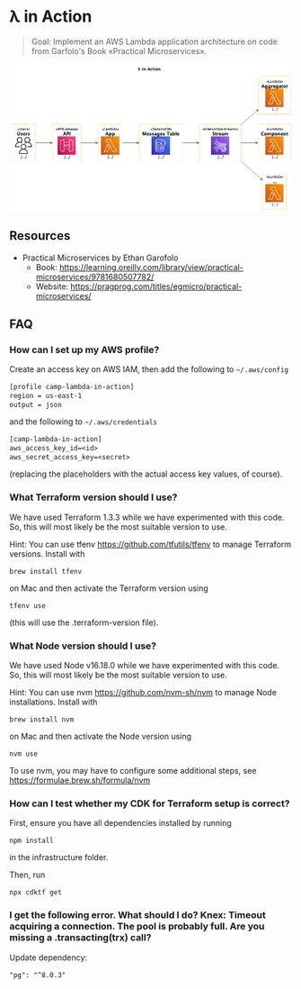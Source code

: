 # λ in Action

> Goal: Implement an AWS Lambda application architecture on code from Garfolo's Book «Practical Microservices».

![Overview](./doc/img/overview.png)

## Resources

* Practical Microservices by Ethan
  Garofolo
    * Book: <https://learning.oreilly.com/library/view/practical-microservices/9781680507782/>
    * Website: <https://pragprog.com/titles/egmicro/practical-microservices/>

## FAQ

### How can I set up my AWS profile?

Create an access key on AWS IAM, then add the following to `~/.aws/config `
```
[profile camp-lambda-in-action]
region = us-east-1
output = json
```
and the following to `~/.aws/credentials `
```
[camp-lambda-in-action]
aws_access_key_id=<id>
aws_secret_access_key=<secret>
````
(replacing the placeholders with the actual access key values, of course).

### What Terraform version should I use?

We have used Terraform 1.3.3 while we have experimented with this code. So, this will most likely be the most suitable version to use.

Hint: You can use tfenv https://github.com/tfutils/tfenv to manage Terraform versions. Install with
```
brew install tfenv
```
on Mac and then activate the Terraform version using
```
tfenv use
```
(this will use the .terraform-version file).

### What Node version should I use?

We have used Node v16.18.0 while we have experimented with this code. So, this will most likely be the most suitable version to use.

Hint: You can use nvm https://github.com/nvm-sh/nvm to manage Node installations. Install with
```
brew install nvm 
```
on Mac and then activate the Node version using
```
nvm use
```
To use nvm, you may have to configure some additional steps, see https://formulae.brew.sh/formula/nvm

### How can I test whether my CDK for Terraform setup is correct?

First, ensure you have all dependencies installed by running
```
npm install
```
in the infrastructure folder.

Then, run 
```
npx cdktf get
```


### I get the following error. What should I do? Knex: Timeout acquiring a connection. The pool is probably full. Are you missing a .transacting(trx) call?

Update dependency:

```
"pg": "^8.0.3"
```

